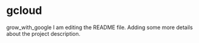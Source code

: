 # gcloud
grow_with_google
I am editing the README file. Adding some more details about the project description.

